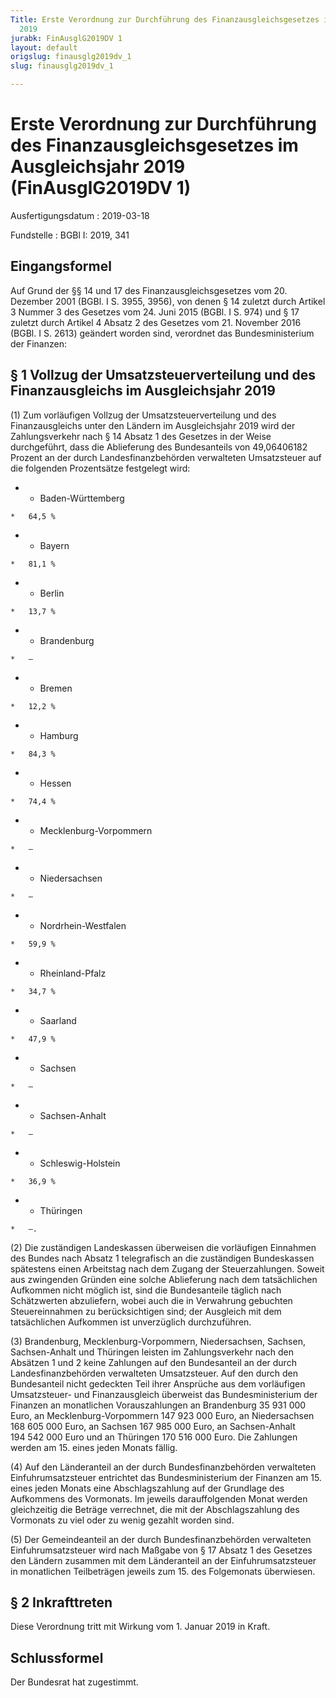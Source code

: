 ```yaml
---
Title: Erste Verordnung zur Durchführung des Finanzausgleichsgesetzes im Ausgleichsjahr
  2019
jurabk: FinAusglG2019DV 1
layout: default
origslug: finausglg2019dv_1
slug: finausglg2019dv_1

---
```


# Erste Verordnung zur Durchführung des Finanzausgleichsgesetzes im Ausgleichsjahr 2019 (FinAusglG2019DV 1)

Ausfertigungsdatum
:   2019-03-18

Fundstelle
:   BGBl I: 2019, 341


## Eingangsformel

Auf Grund der §§ 14 und 17 des Finanzausgleichsgesetzes vom 20.
Dezember 2001 (BGBl. I S. 3955, 3956), von denen § 14 zuletzt durch
Artikel 3 Nummer 3 des Gesetzes vom 24. Juni 2015 (BGBl. I S. 974) und
§ 17 zuletzt durch Artikel 4 Absatz 2 des Gesetzes vom 21. November
2016 (BGBl. I S. 2613) geändert worden sind, verordnet das
Bundesministerium der Finanzen:


## § 1 Vollzug der Umsatzsteuerverteilung und des Finanzausgleichs im Ausgleichsjahr 2019

(1) Zum vorläufigen Vollzug der Umsatzsteuerverteilung und des
Finanzausgleichs unter den Ländern im Ausgleichsjahr 2019 wird der
Zahlungsverkehr nach § 14 Absatz 1 des Gesetzes in der Weise
durchgeführt, dass die Ablieferung des Bundesanteils von 49,06406182
Prozent an der durch Landesfinanzbehörden verwalteten Umsatzsteuer auf
die folgenden Prozentsätze festgelegt wird:

*    *   Baden-Württemberg

    *   64,5 %


*    *   Bayern

    *   81,1 %


*    *   Berlin

    *   13,7 %


*    *   Brandenburg

    *   –


*    *   Bremen

    *   12,2 %


*    *   Hamburg

    *   84,3 %


*    *   Hessen

    *   74,4 %


*    *   Mecklenburg-Vorpommern

    *   –


*    *   Niedersachsen

    *   –


*    *   Nordrhein-Westfalen

    *   59,9 %


*    *   Rheinland-Pfalz

    *   34,7 %


*    *   Saarland

    *   47,9 %


*    *   Sachsen

    *   –


*    *   Sachsen-Anhalt

    *   –


*    *   Schleswig-Holstein

    *   36,9 %


*    *   Thüringen

    *   –.




(2) Die zuständigen Landeskassen überweisen die vorläufigen Einnahmen
des Bundes nach Absatz 1 telegrafisch an die zuständigen Bundeskassen
spätestens einen Arbeitstag nach dem Zugang der Steuerzahlungen.
Soweit aus zwingenden Gründen eine solche Ablieferung nach dem
tatsächlichen Aufkommen nicht möglich ist, sind die Bundesanteile
täglich nach Schätzwerten abzuliefern, wobei auch die in Verwahrung
gebuchten Steuereinnahmen zu berücksichtigen sind; der Ausgleich mit
dem tatsächlichen Aufkommen ist unverzüglich durchzuführen.

(3) Brandenburg, Mecklenburg-Vorpommern, Niedersachsen, Sachsen,
Sachsen-Anhalt und Thüringen leisten im Zahlungsverkehr nach den
Absätzen 1 und 2 keine Zahlungen auf den Bundesanteil an der durch
Landesfinanzbehörden verwalteten Umsatzsteuer. Auf den durch den
Bundesanteil nicht gedeckten Teil ihrer Ansprüche aus dem vorläufigen
Umsatzsteuer- und Finanzausgleich überweist das Bundesministerium der
Finanzen an monatlichen Vorauszahlungen an Brandenburg 35 931 000
Euro, an Mecklenburg-Vorpommern 147 923 000 Euro, an Niedersachsen
168 605 000 Euro, an Sachsen 167 985 000 Euro, an Sachsen-Anhalt
194 542 000 Euro und an Thüringen 170 516 000 Euro. Die Zahlungen
werden am 15. eines jeden Monats fällig.

(4) Auf den Länderanteil an der durch Bundesfinanzbehörden verwalteten
Einfuhrumsatzsteuer entrichtet das Bundesministerium der Finanzen am
15\. eines jeden Monats eine Abschlagszahlung auf der Grundlage des
Aufkommens des Vormonats. Im jeweils darauffolgenden Monat werden
gleichzeitig die Beträge verrechnet, die mit der Abschlagszahlung des
Vormonats zu viel oder zu wenig gezahlt worden sind.

(5) Der Gemeindeanteil an der durch Bundesfinanzbehörden verwalteten
Einfuhrumsatzsteuer wird nach Maßgabe von § 17 Absatz 1 des Gesetzes
den Ländern zusammen mit dem Länderanteil an der Einfuhrumsatzsteuer
in monatlichen Teilbeträgen jeweils zum 15. des Folgemonats
überwiesen.


## § 2 Inkrafttreten

Diese Verordnung tritt mit Wirkung vom 1. Januar 2019 in Kraft.


## Schlussformel

Der Bundesrat hat zugestimmt.

